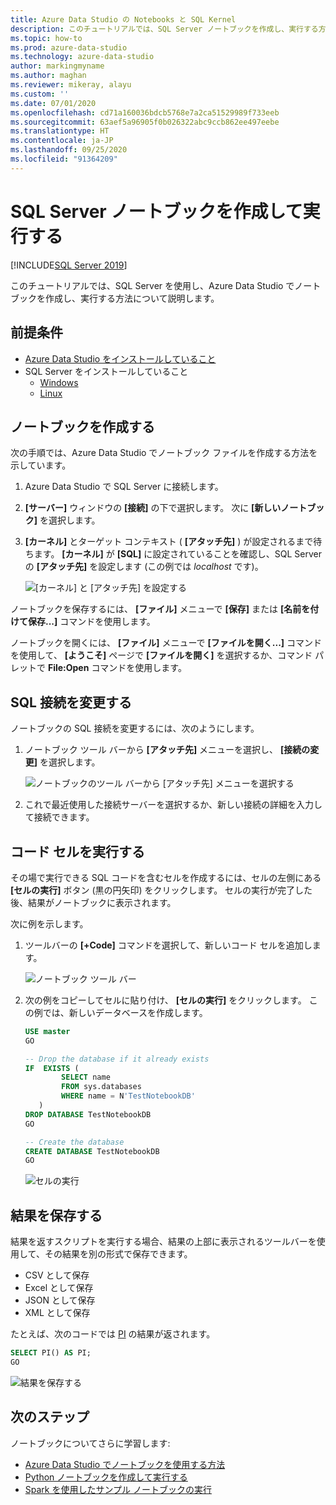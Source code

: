 ```yaml
---
title: Azure Data Studio の Notebooks と SQL Kernel
description: このチュートリアルでは、SQL Server ノートブックを作成し、実行する方法を紹介します。
ms.topic: how-to
ms.prod: azure-data-studio
ms.technology: azure-data-studio
author: markingmyname
ms.author: maghan
ms.reviewer: mikeray, alayu
ms.custom: ''
ms.date: 07/01/2020
ms.openlocfilehash: cd71a160036bdcb5768e7a2ca51529989f733eeb
ms.sourcegitcommit: 63aef5a96905f0b026322abc9ccb862ee497eebe
ms.translationtype: HT
ms.contentlocale: ja-JP
ms.lasthandoff: 09/25/2020
ms.locfileid: "91364209"
---
```

# <a name="create-and-run-a-sql-server-notebook"></a>SQL Server ノートブックを作成して実行する

[!INCLUDE[SQL Server 2019](../../includes/applies-to-version/sqlserver2019.md)]

このチュートリアルでは、SQL Server を使用し、Azure Data Studio でノートブックを作成し、実行する方法について説明します。

## <a name="prerequisites"></a>前提条件

- [Azure Data Studio をインストールしていること](../download-azure-data-studio.md)
- SQL Server をインストールしていること
  - [Windows](../../database-engine/install-windows/install-sql-server.md)
  - [Linux](../../linux/sql-server-linux-setup.md)

## <a name="create-a--notebook"></a>ノートブックを作成する

次の手順では、Azure Data Studio でノートブック ファイルを作成する方法を示しています。

1. Azure Data Studio で SQL Server に接続します。

2. **[サーバー]** ウィンドウの **[接続]** の下で選択します。 次に **[新しいノートブック]** を選択します。

3. **[カーネル]** とターゲット コンテキスト ( **[アタッチ先]** ) が設定されるまで待ちます。 **[カーネル]** が **[SQL]** に設定されていることを確認し、SQL Server の **[アタッチ先]** を設定します (この例では *localhost* です)。

   ![[カーネル] と [アタッチ先] を設定する](media/notebooks-sql-kernel/set-kernel-and-attach-to.png)

ノートブックを保存するには、 **[ファイル]** メニューで **[保存]** または **[名前を付けて保存...]** コマンドを使用します。

ノートブックを開くには、 **[ファイル]** メニューで **[ファイルを開く...]** コマンドを使用して、 **[ようこそ]** ページで **[ファイルを開く]** を選択するか、コマンド パレットで **File:Open** コマンドを使用します。

## <a name="change-the-sql-connection"></a>SQL 接続を変更する

ノートブックの SQL 接続を変更するには、次のようにします。

1. ノートブック ツール バーから **[アタッチ先]** メニューを選択し、 **[接続の変更]** を選択します。

   ![ノートブックのツール バーから [アタッチ先] メニューを選択する](./media/notebooks-sql-kernel/select-attach-to-1.png)

2. これで最近使用した接続サーバーを選択するか、新しい接続の詳細を入力して接続できます。

## <a name="run-a-code-cell"></a>コード セルを実行する

その場で実行できる SQL コードを含むセルを作成するには、セルの左側にある **[セルの実行]** ボタン (黒の円矢印) をクリックします。 セルの実行が完了した後、結果がノートブックに表示されます。

次に例を示します。

1. ツールバーの **[+Code]** コマンドを選択して、新しいコード セルを追加します。

   ![ノートブック ツール バー](media/notebooks-guidance/notebook-toolbar.png)

2. 次の例をコピーしてセルに貼り付け、 **[セルの実行]** をクリックします。 この例では、新しいデータベースを作成します。

   ```sql
   USE master
   GO

   -- Drop the database if it already exists
   IF  EXISTS (
           SELECT name
           FROM sys.databases
           WHERE name = N'TestNotebookDB'
      )
   DROP DATABASE TestNotebookDB
   GO

   -- Create the database
   CREATE DATABASE TestNotebookDB
   GO
   ```

   ![セルの実行](media/notebooks-sql-kernel/run-notebook-cell.png)

## <a name="save-the-result"></a>結果を保存する

結果を返すスクリプトを実行する場合、結果の上部に表示されるツールバーを使用して、その結果を別の形式で保存できます。

- CSV として保存
- Excel として保存
- JSON として保存
- XML として保存

たとえば、次のコードでは [PI](../../t-sql/functions/pi-transact-sql.md) の結果が返されます。

```sql
SELECT PI() AS PI;
GO
```

![結果を保存する](media/notebooks-sql-kernel/run-notebook-cell-2.png)

## <a name="next-steps"></a>次のステップ

ノートブックについてさらに学習します:

- [Azure Data Studio でノートブックを使用する方法](./notebooks-guidance.md)
- [Python ノートブックを作成して実行する](././notebooks-python-kernel.md)
- [Spark を使用したサンプル ノートブックの実行](../../big-data-cluster/notebooks-tutorial-spark.md)